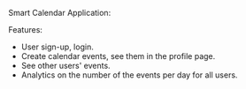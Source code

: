 Smart Calendar Application:

Features: 

- User sign-up, login.
- Create calendar events, see them in the profile page.
- See other users' events.
- Analytics on the number of the events per day for all users.
